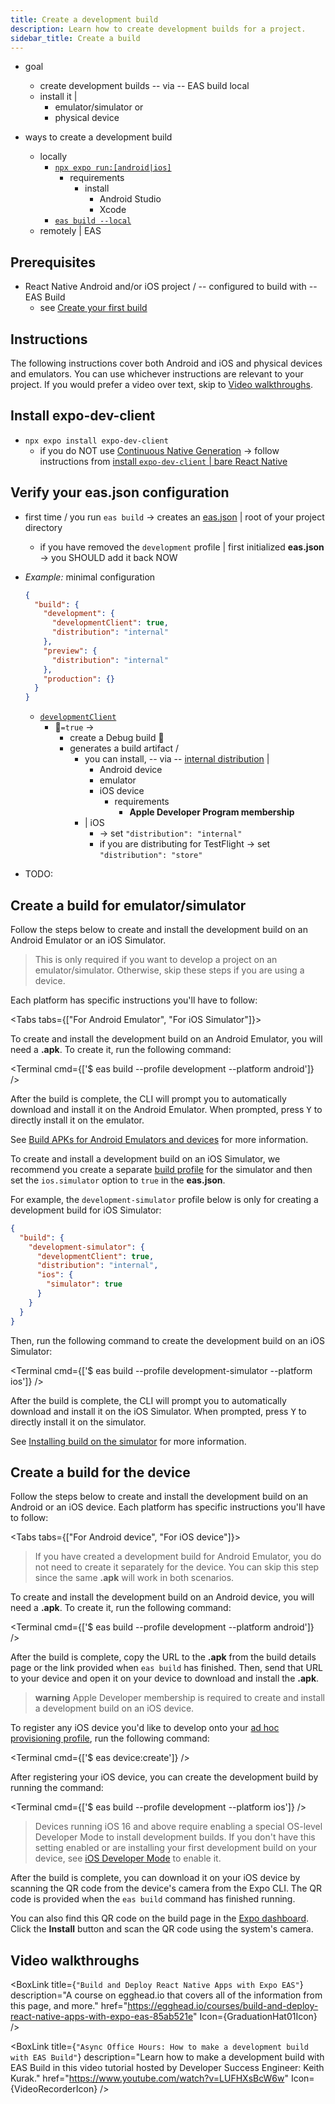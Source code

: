 ```yaml
---
title: Create a development build
description: Learn how to create development builds for a project.
sidebar_title: Create a build
---
```


* goal
  * create development builds -- via -- EAS build local
  * install it |
    * emulator/simulator or
    * physical device

* ways to create a development build
  * locally
    * [`npx expo run:[android|ios]`](../../guides/local-app-development.md#local-builds-with-expo-dev-client)
      * requirements
        * install
          * Android Studio
          * Xcode
    * [`eas build --local`](../../build-reference/local-builds.mdx)
  * remotely | EAS

## Prerequisites

* React Native Android and/or iOS project / -- configured to build with -- EAS Build
  * see [Create your first build](../../build/setup.md)

## Instructions

The following instructions cover both Android and iOS and physical devices and emulators. You can use whichever instructions are relevant to your project. If you would prefer a video over text, skip to [Video walkthroughs](#video-walkthroughs).

<Step label="1">

## Install expo-dev-client

* `npx expo install expo-dev-client`
  * if you do NOT use [Continuous Native Generation](../../workflow/continuous-native-generation.md) -> follow instructions from [install `expo-dev-client` | bare React Native](../../bare/install-dev-builds-in-bare.mdx)

## Verify your eas.json configuration

* first time / you run `eas build` -> creates an [eas.json](../../build/eas-json.md) | root of your project directory
  * if you have removed the `development` profile | first initialized **eas.json** -> you SHOULD add it back NOW
* _Example:_ minimal configuration

  ```json eas.json
  {
    "build": {
      "development": {
        "developmentClient": true,
        "distribution": "internal"
      },
      "preview": {
        "distribution": "internal"
      },
      "production": {}
    }
  }
  ```
  * [`developmentClient`](../../eas/json.md#developmentclient)
    * 👀`=true` -> 
      * create a Debug build 👀
      * generates a build artifact / 
        * you can install, -- via -- [internal distribution](../../build/internal-distribution.mdx) | 
          * Android device
          * emulator
          * iOS device
            * requirements
              * **Apple Developer Program membership**
        * | iOS
          * -> set `"distribution": "internal"`
          * if you are distributing for TestFlight -> set `"distribution": "store"`


* TODO:
<Step label="3">

## Create a build for emulator/simulator

Follow the steps below to create and install the development build on an Android Emulator or an iOS Simulator.

> This is only required if you want to develop a project on an emulator/simulator. Otherwise, skip these steps if you are using a device.

Each platform has specific instructions you'll have to follow:

<Tabs tabs={["For Android Emulator", "For iOS Simulator"]}>

<Tab>

To create and install the development build on an Android Emulator, you will need a **.apk**. To create it, run the following command:

<Terminal cmd={['$ eas build --profile development --platform android']} />

After the build is complete, the CLI will prompt you to automatically download and install it on the Android Emulator. When prompted, press <kbd>Y</kbd> to directly install it on the emulator.

See [Build APKs for Android Emulators and devices](/build-reference/apk/#installing-your-build) for more information.

</Tab>

<Tab>

To create and install a development build on an iOS Simulator, we recommend you create a separate [build profile](/build/eas-json/#build-profiles) for the simulator and then set the `ios.simulator` option to `true` in the **eas.json**.

For example, the `development-simulator` profile below is only for creating a development build for iOS Simulator:

```json eas.json
{
  "build": {
    "development-simulator": {
      "developmentClient": true,
      "distribution": "internal",
      "ios": {
        "simulator": true
      }
    }
  }
}
```

Then, run the following command to create the development build on an iOS Simulator:

<Terminal cmd={['$ eas build --profile development-simulator --platform ios']} />

After the build is complete, the CLI will prompt you to automatically download and install it on the iOS Simulator. When prompted, press <kbd>Y</kbd> to directly install it on the simulator.

See [Installing build on the simulator](/build-reference/simulators/#installing-build-on-the-simulator) for more information.

</Tab>

</Tabs>

</Step>

<Step label="4">

## Create a build for the device

Follow the steps below to create and install the development build on an Android or an iOS device. Each platform has specific instructions you'll have to follow:

<Tabs tabs={["For Android device", "For iOS device"]}>

<Tab>

> If you have created a development build for Android Emulator, you do not need to create it separately for the device. You can skip this step since the same **.apk** will work in both scenarios.

To create and install the development build on an Android device, you will need a **.apk**. To create it, run the following command:

<Terminal cmd={['$ eas build --profile development --platform android']} />

After the build is complete, copy the URL to the **.apk** from the build details page or the link provided when `eas build` has finished. Then, send that URL to your device and open it on your device to download and install the **.apk**.

</Tab>

<Tab>

> **warning** Apple Developer membership is required to create and install a development build on an iOS device.

To register any iOS device you'd like to develop onto your [ad hoc provisioning profile](/build/internal-distribution/#22-configure-app-signing-credentials-for-ios), run the following command:

<Terminal cmd={['$ eas device:create']} />

After registering your iOS device, you can create the development build by running the command:

<Terminal cmd={['$ eas build --profile development --platform ios']} />

> Devices running iOS 16 and above require enabling a special OS-level Developer Mode to install development builds. If you don't have this setting enabled or are installing your first development build on your device, see [iOS Developer Mode](/guides/ios-developer-mode/) to enable it.

After the build is complete, you can download it on your iOS device by scanning the QR code from the device's camera from the Expo CLI. The QR code is provided when the `eas build` command has finished running.

You can also find this QR code on the build page in the [Expo dashboard](https://expo.dev/accounts/[account]/projects/[project]/builds). Click the **Install** button and scan the QR code using the system's camera.

</Tab>

</Tabs>
</Step>

## Video walkthroughs

<BoxLink
  title={`"Build and Deploy React Native Apps with Expo EAS"`}
  description="A course on egghead.io that covers all of the information from this page, and more."
  href="https://egghead.io/courses/build-and-deploy-react-native-apps-with-expo-eas-85ab521e"
  Icon={GraduationHat01Icon}
/>

<BoxLink
  title={`"Async Office Hours: How to make a development build with EAS Build"`}
  description="Learn how to make a development build with EAS Build in this video tutorial hosted by Developer Success Engineer: Keith Kurak."
  href="https://www.youtube.com/watch?v=LUFHXsBcW6w"
  Icon={VideoRecorderIcon}
/>
